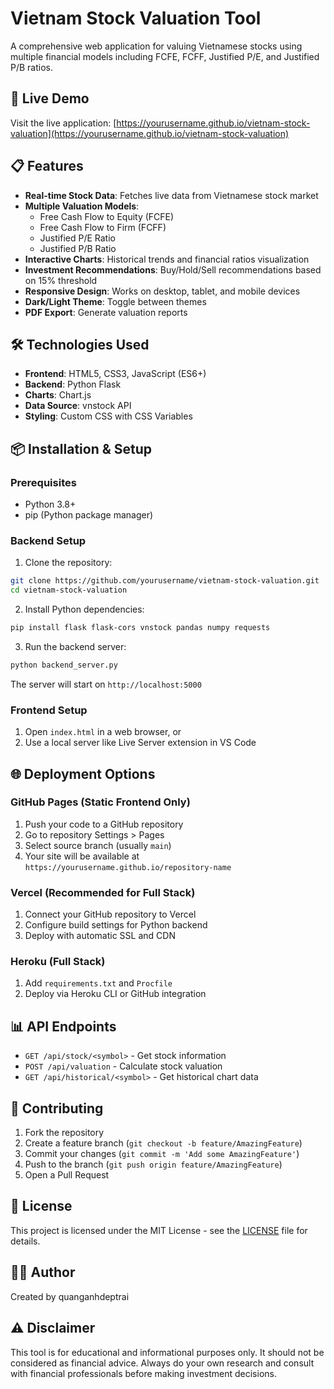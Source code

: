 # Vietnam Stock Valuation Tool

A comprehensive web application for valuing Vietnamese stocks using multiple financial models including FCFE, FCFF, Justified P/E, and Justified P/B ratios.

## 🚀 Live Demo

Visit the live application: [https://yourusername.github.io/vietnam-stock-valuation](https://yourusername.github.io/vietnam-stock-valuation)

## 📋 Features

- **Real-time Stock Data**: Fetches live data from Vietnamese stock market
- **Multiple Valuation Models**: 
  - Free Cash Flow to Equity (FCFE)
  - Free Cash Flow to Firm (FCFF) 
  - Justified P/E Ratio
  - Justified P/B Ratio
- **Interactive Charts**: Historical trends and financial ratios visualization
- **Investment Recommendations**: Buy/Hold/Sell recommendations based on 15% threshold
- **Responsive Design**: Works on desktop, tablet, and mobile devices
- **Dark/Light Theme**: Toggle between themes
- **PDF Export**: Generate valuation reports

## 🛠️ Technologies Used

- **Frontend**: HTML5, CSS3, JavaScript (ES6+)
- **Backend**: Python Flask
- **Charts**: Chart.js
- **Data Source**: vnstock API
- **Styling**: Custom CSS with CSS Variables

## 📦 Installation & Setup

### Prerequisites
- Python 3.8+
- pip (Python package manager)

### Backend Setup
1. Clone the repository:
```bash
git clone https://github.com/yourusername/vietnam-stock-valuation.git
cd vietnam-stock-valuation
```

2. Install Python dependencies:
```bash
pip install flask flask-cors vnstock pandas numpy requests
```

3. Run the backend server:
```bash
python backend_server.py
```

The server will start on `http://localhost:5000`

### Frontend Setup
1. Open `index.html` in a web browser, or
2. Use a local server like Live Server extension in VS Code

## 🌐 Deployment Options

### GitHub Pages (Static Frontend Only)
1. Push your code to a GitHub repository
2. Go to repository Settings > Pages
3. Select source branch (usually `main`)
4. Your site will be available at `https://yourusername.github.io/repository-name`

### Vercel (Recommended for Full Stack)
1. Connect your GitHub repository to Vercel
2. Configure build settings for Python backend
3. Deploy with automatic SSL and CDN

### Heroku (Full Stack)
1. Add `requirements.txt` and `Procfile`
2. Deploy via Heroku CLI or GitHub integration

## 📊 API Endpoints

- `GET /api/stock/<symbol>` - Get stock information
- `POST /api/valuation` - Calculate stock valuation
- `GET /api/historical/<symbol>` - Get historical chart data

## 🤝 Contributing

1. Fork the repository
2. Create a feature branch (`git checkout -b feature/AmazingFeature`)
3. Commit your changes (`git commit -m 'Add some AmazingFeature'`)
4. Push to the branch (`git push origin feature/AmazingFeature`)
5. Open a Pull Request

## 📄 License

This project is licensed under the MIT License - see the [LICENSE](LICENSE) file for details.

## 👨‍💻 Author

Created by quanganhdeptrai

## ⚠️ Disclaimer

This tool is for educational and informational purposes only. It should not be considered as financial advice. Always do your own research and consult with financial professionals before making investment decisions.
